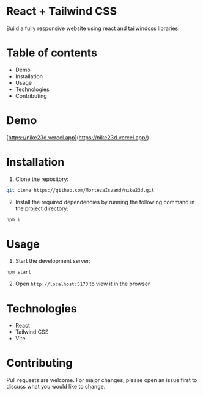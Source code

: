 # React + Tailwind CSS

Build a fully responsive website using react and tailwindcss libraries.

# Table of contents
- Demo
- Installation
- Usage
- Technologies
- Contributing

# Demo  
  [https://nike23d.vercel.app](https://nike23d.vercel.app/)

# Installation

1. Clone the repository:
```bash
git clone https://github.com/MortezaIsvand/nike23d.git
```
2. Install the required dependencies by running the following command in the project directory:
```bash
npm i
```

# Usage

1. Start the development server:
```bash
npm start
```

2. Open `http://localhost:5173` to view it in the browser

# Technologies
- React
- Tailwind CSS
- Vite

# Contributing

Pull requests are welcome. For major changes, please open an issue first
to discuss what you would like to change.

